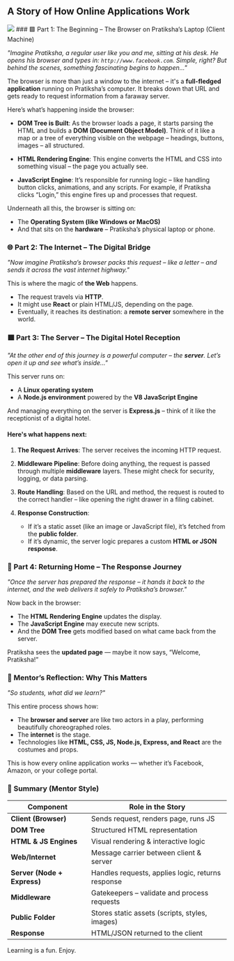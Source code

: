  
## **A Story of How Online Applications Work**

<img src="//Images/howrequest.jpg">
### 🟩 Part 1: The Beginning – The Browser on Pratiksha’s Laptop (Client Machine)

*"Imagine Pratiksha, a regular user like you and me, sitting at his desk. He opens his browser and types in: `http://www.facebook.com`. Simple, right? But behind the scenes, something fascinating begins to happen..."*

The browser is more than just a window to the internet – it's a **full-fledged application** running on Pratiksha’s computer. It breaks down that URL and gets ready to request information from a faraway server.

Here’s what’s happening inside the browser:

* **DOM Tree is Built**: As the browser loads a page, it starts parsing the HTML and builds a **DOM (Document Object Model)**. Think of it like a map or a tree of everything visible on the webpage – headings, buttons, images – all structured.

* **HTML Rendering Engine**: This engine converts the HTML and CSS into something visual – the page you actually see.

* **JavaScript Engine**: It’s responsible for running logic – like handling button clicks, animations, and any scripts. For example, if Pratiksha clicks “Login,” this engine fires up and processes that request.

Underneath all this, the browser is sitting on:

* The **Operating System (like Windows or MacOS)**
* And that sits on the **hardware** – Pratiksha’s physical laptop or phone.

### 🌐 Part 2: The Internet – The Digital Bridge

*"Now imagine Pratiksha’s browser packs this request – like a letter – and sends it across the vast internet highway."*

This is where the magic of **the Web** happens.

* The request travels via **HTTP**.
* It might use **React** or plain HTML/JS, depending on the page.
* Eventually, it reaches its destination: a **remote server** somewhere in the world.


### 🟪 Part 3: The Server – The Digital Hotel Reception

*"At the other end of this journey is a powerful computer – the **server**. Let’s open it up and see what’s inside..."*

This server runs on:

* A **Linux operating system**
* A **Node.js environment** powered by the **V8 JavaScript Engine**

And managing everything on the server is **Express.js** – think of it like the receptionist of a digital hotel.

#### Here's what happens next:

1. **The Request Arrives**: The server receives the incoming HTTP request.
2. **Middleware Pipeline**: Before doing anything, the request is passed through multiple **middleware** layers. These might check for security, logging, or data parsing.
3. **Route Handling**: Based on the URL and method, the request is routed to the correct handler – like opening the right drawer in a filing cabinet.
4. **Response Construction**:

   * If it’s a static asset (like an image or JavaScript file), it’s fetched from the **public folder**.
   * If it’s dynamic, the server logic prepares a custom **HTML or JSON response**.

### 🔁 Part 4: Returning Home – The Response Journey

*"Once the server has prepared the response – it hands it back to the internet, and the web delivers it safely to Pratiksha’s browser."*

Now back in the browser:

* The **HTML Rendering Engine** updates the display.
* The **JavaScript Engine** may execute new scripts.
* And the **DOM Tree** gets modified based on what came back from the server.

Pratiksha sees the **updated page** — maybe it now says, “Welcome, Pratiksha!”

### 🧠 Mentor’s Reflection: Why This Matters

*"So students, what did we learn?"*

This entire process shows how:

* The **browser and server** are like two actors in a play, performing beautifully choreographed roles.
* The **internet** is the stage.
* Technologies like **HTML, CSS, JS, Node.js, Express, and React** are the costumes and props.

This is how every online application works — whether it’s Facebook, Amazon, or your college portal.

### 📌 Summary (Mentor Style)

| Component                   | Role in the Story                                 |
| --------------------------- | ------------------------------------------------- |
| **Client (Browser)**        | Sends request, renders page, runs JS              |
| **DOM Tree**                | Structured HTML representation                    |
| **HTML & JS Engines**       | Visual rendering & interactive logic              |
| **Web/Internet**            | Message carrier between client & server           |
| **Server (Node + Express)** | Handles requests, applies logic, returns response |
| **Middleware**              | Gatekeepers – validate and process requests       |
| **Public Folder**           | Stores static assets (scripts, styles, images)    |
| **Response**                | HTML/JSON returned to the client                  |


Learning is a fun. 
Enjoy.
